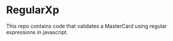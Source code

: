 # RegularXp
This repo contains code that validates a MasterCard using regular expressions in javascript.
